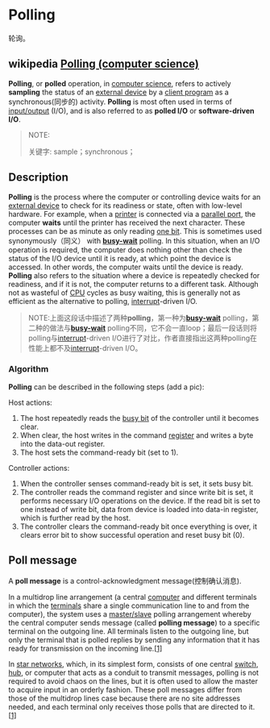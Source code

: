 # Polling 

轮询。

## wikipedia [Polling (computer science)](https://en.wikipedia.org/wiki/Polling_(computer_science))

**Polling**, or **polled** operation, in [computer science](https://en.wikipedia.org/wiki/Computer_science), refers to actively **sampling** the status of an [external device](https://en.wikipedia.org/wiki/External_device) by a [client program](https://en.wikipedia.org/wiki/Client_program) as a synchronous(同步的) activity. **Polling** is most often used in terms of [input/output](https://en.wikipedia.org/wiki/Input/output) (I/O), and is also referred to as **polled I/O** or **software-driven I/O**.

> NOTE: 
>
> 关键字: sample；synchronous； 

## Description

**Polling** is the process where the computer or controlling device waits for an [external device](https://en.wikipedia.org/wiki/External_device) to check for its readiness or state, often with low-level hardware. For example, when a [printer](https://en.wikipedia.org/wiki/Printer_(computing)) is connected via a [parallel port](https://en.wikipedia.org/wiki/Parallel_port), the computer **waits** until the printer has received the next character. These processes can be as minute as only reading [one bit](https://en.wikipedia.org/wiki/Status_register). Τhis is sometimes used synonymously（同义） with [**busy-wait**](https://en.wikipedia.org/wiki/Busy_waiting) polling. In this situation, when an I/O operation is required, the computer does nothing other than check the status of the I/O device until it is ready, at which point the device is accessed. In other words, the computer waits until the device is ready. **Polling** also refers to the situation where a device is repeatedly checked for readiness, and if it is not, the computer returns to a different task. Although not as wasteful of [CPU](https://en.wikipedia.org/wiki/CPU) cycles as busy waiting, this is generally not as efficient as the alternative to polling, [interrupt](https://en.wikipedia.org/wiki/Interrupt)-driven I/O.

> NOTE:上面这段话中描述了两种**polling**，第一种为[**busy-wait**](https://en.wikipedia.org/wiki/Busy_waiting) polling，第二种的做法与[**busy-wait**](https://en.wikipedia.org/wiki/Busy_waiting) polling不同，它不会一直loop；最后一段话则将polling与[interrupt](https://en.wikipedia.org/wiki/Interrupt)-driven I/O进行了对比，作者直接指出这两种polling在性能上都不及[interrupt](https://en.wikipedia.org/wiki/Interrupt)-driven I/O。



### Algorithm

**Polling** can be described in the following steps (add a pic):

Host actions:

1. The host repeatedly reads the [busy bit](https://en.wikipedia.org/wiki/Status_register) of the controller until it becomes clear.
2. When clear, the host writes in the command [register](https://en.wikipedia.org/wiki/Hardware_register) and writes a byte into the data-out register.
3. The host sets the command-ready bit (set to 1).

Controller actions:

1. When the controller senses command-ready bit is set, it sets busy bit.
2. The controller reads the command register and since write bit is set, it performs necessary I/O operations on the device. If the read bit is set to one instead of write bit, data from device is loaded into data-in register, which is further read by the host.
3. The controller clears the command-ready bit once everything is over, it clears error bit to show successful operation and reset busy bit (0).



## Poll message

A **poll message** is a control-acknowledgment message(控制确认消息).

In a multidrop line arrangement (a central [computer](https://en.wikipedia.org/wiki/Computer) and different terminals in which the [terminals](https://en.wikipedia.org/wiki/Terminal_(telecommunication)) share a single communication line to and from the computer), the system uses a [master/slave](https://en.wikipedia.org/wiki/Master/slave_(technology)) polling arrangement whereby the central computer sends message (called **polling message**) to a specific terminal on the outgoing line. All terminals listen to the outgoing line, but only the terminal that is polled replies by sending any information that it has ready for transmission on the incoming line.[[1\]](https://en.wikipedia.org/wiki/Polling_%28computer_science%29#cite_note-mpb-1)

In [star networks](https://en.wikipedia.org/wiki/Star_network), which, in its simplest form, consists of one central [switch](https://en.wikipedia.org/wiki/Network_switch), [hub](https://en.wikipedia.org/wiki/Ethernet_hub), or computer that acts as a conduit to transmit messages, polling is not required to avoid chaos on the lines, but it is often used to allow the master to acquire input in an orderly fashion. These poll messages differ from those of the multidrop lines case because there are no site addresses needed, and each terminal only receives those polls that are directed to it.[[1\]](https://en.wikipedia.org/wiki/Polling_%28computer_science%29#cite_note-mpb-1)



